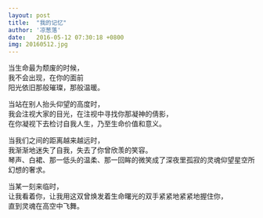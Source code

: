 ```yaml
---
layout: post
title:  "我的记忆"
author: '凉葱落'
date:   2016-05-12 07:30:18 +0800
img: 20160512.jpg
---
```

当生命最为颓废的时候，     
我不会出现，在你的面前     
阳光依旧那般璀璨，那般温暖。      

当站在别人抬头仰望的高度时，      
我会注视大家的目光，在注视中寻找你那凝神的倩影，        
在你凝视下去检讨自我人生，乃至生命价值和意义。     

当我们之间的距离越来越远时，          
我渐渐地迷失了自我，失去了你曾欣羡的笑容。               
琴声、白裙、那一低头的温柔、那一回眸的微笑成了深夜里孤寂的灵魂仰望星空所幻想的奢求。      
 
当某一刻来临时，        
让我看着你，让我用这双曾焕发着生命曙光的双手紧紧地紧紧地握住你，        
直到灵魂在高空中飞舞。     



